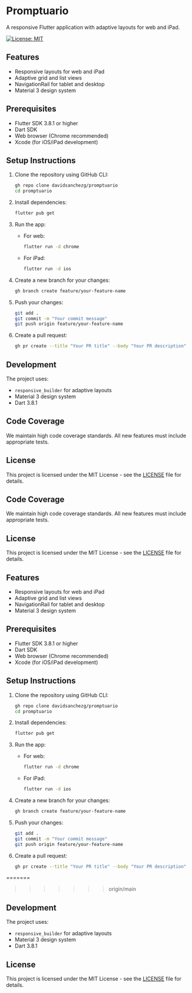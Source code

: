 # Promptuario

A responsive Flutter application with adaptive layouts for web and iPad.

[![License: MIT](https://img.shields.io/badge/License-MIT-yellow.svg)](https://opensource.org/licenses/MIT)

<!-- Optional Codecov badge - Uncomment and replace YOUR_TOKEN once you have a Codecov token -->
<!-- [![codecov](https://codecov.io/gh/davidsanchezg/promptuario/branch/main/graph/badge.svg?token=YOUR_TOKEN)](https://codecov.io/gh/davidsanchezg/promptuario) -->

## Features

- Responsive layouts for web and iPad
- Adaptive grid and list views
- NavigationRail for tablet and desktop
- Material 3 design system

## Prerequisites

- Flutter SDK 3.8.1 or higher
- Dart SDK
- Web browser (Chrome recommended)
- Xcode (for iOS/iPad development)

## Setup Instructions

1. Clone the repository using GitHub CLI:
   ```bash
   gh repo clone davidsanchezg/promptuario
   cd promptuario
   ```

2. Install dependencies:
   ```bash
   flutter pub get
   ```

3. Run the app:
   - For web:
     ```bash
     flutter run -d chrome
     ```
   - For iPad:
     ```bash
     flutter run -d ios
     ```

4. Create a new branch for your changes:
   ```bash
   gh branch create feature/your-feature-name
   ```

5. Push your changes:
   ```bash
   git add .
   git commit -m "Your commit message"
   git push origin feature/your-feature-name
   ```

6. Create a pull request:
   ```bash
   gh pr create --title "Your PR title" --body "Your PR description"
   ```

## Development

The project uses:
- `responsive_builder` for adaptive layouts
- Material 3 design system
- Dart 3.8.1

## Code Coverage

We maintain high code coverage standards. All new features must include appropriate tests.

## License

This project is licensed under the MIT License - see the [LICENSE](LICENSE) file for details.

## Code Coverage

We maintain high code coverage standards. All new features must include appropriate tests.

## License

This project is licensed under the MIT License - see the [LICENSE](LICENSE) file for details.

## Features

- Responsive layouts for web and iPad
- Adaptive grid and list views
- NavigationRail for tablet and desktop
- Material 3 design system

## Prerequisites

- Flutter SDK 3.8.1 or higher
- Dart SDK
- Web browser (Chrome recommended)
- Xcode (for iOS/iPad development)

## Setup Instructions

1. Clone the repository using GitHub CLI:
   ```bash
   gh repo clone davidsanchezg/promptuario
   cd promptuario
   ```

2. Install dependencies:
   ```bash
   flutter pub get
   ```

3. Run the app:
   - For web:
     ```bash
     flutter run -d chrome
     ```
   - For iPad:
     ```bash
     flutter run -d ios
     ```

4. Create a new branch for your changes:
   ```bash
   gh branch create feature/your-feature-name
   ```

5. Push your changes:
   ```bash
   git add .
   git commit -m "Your commit message"
   git push origin feature/your-feature-name
   ```

6. Create a pull request:
   ```bash
   gh pr create --title "Your PR title" --body "Your PR description"
   ```

=======
>>>>>>> origin/main
## Development

The project uses:
- `responsive_builder` for adaptive layouts
- Material 3 design system
- Dart 3.8.1

## License

This project is licensed under the MIT License - see the [LICENSE](LICENSE) file for details.
